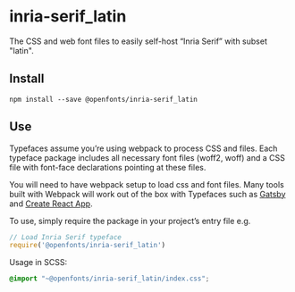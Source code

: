 
# inria-serif_latin

The CSS and web font files to easily self-host “Inria Serif” with subset "latin".

## Install

`npm install --save @openfonts/inria-serif_latin`

## Use

Typefaces assume you’re using webpack to process CSS and files. Each typeface
package includes all necessary font files (woff2, woff) and a CSS file with
font-face declarations pointing at these files.

You will need to have webpack setup to load css and font files. Many tools built
with Webpack will work out of the box with Typefaces such as [Gatsby](https://github.com/gatsbyjs/gatsby)
and [Create React App](https://github.com/facebookincubator/create-react-app).

To use, simply require the package in your project’s entry file e.g.

```javascript
// Load Inria Serif typeface
require('@openfonts/inria-serif_latin')
```

Usage in SCSS:
```scss
@import "~@openfonts/inria-serif_latin/index.css";
```

